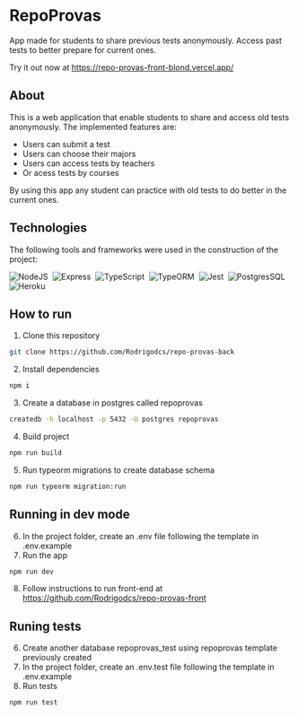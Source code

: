 # RepoProvas

App made for students to share previous tests anonymously. Access past tests to better prepare for current ones.

Try it out now at https://repo-provas-front-blond.vercel.app/


## About

This is a web application that enable students to share and access old tests anonymously. The implemented features are:

- Users can submit a test
- Users can choose their majors
- Users can access tests by teachers
- Or acess tests by courses

By using this app any student can practice with old tests to do better in the current ones.

## Technologies
The following tools and frameworks were used in the construction of the project:<br>

  ![NodeJS](https://img.shields.io/badge/Node.js-339933?style=for-the-badge&logo=nodedotjs&logoColor=white)&nbsp;
  ![Express](https://img.shields.io/badge/Express.js-000000?style=for-the-badge&logo=express&logoColor=white)&nbsp;
  ![TypeScript](https://img.shields.io/badge/TypeScript-007ACC?style=for-the-badge&logo=typescript&logoColor=white)&nbsp;
  ![TypeORM](https://img.shields.io/badge/TypeORM-e23323?style=for-the-badge)&nbsp;
  ![Jest](https://img.shields.io/badge/Jest-C21325?style=for-the-badge&logo=jest&logoColor=white)&nbsp;
  ![PostgresSQL](https://img.shields.io/badge/PostgreSQL-316192?style=for-the-badge&logo=postgresql&logoColor=white)&nbsp;
  ![Heroku](https://img.shields.io/badge/Heroku-430098?style=for-the-badge&logo=heroku&logoColor=white)&nbsp;
  
  ## How to run

1. Clone this repository
```bash
git clone https://github.com/Rodrigodcs/repo-provas-back
```
2. Install dependencies
```bash
npm i
```
3. Create a database in postgres called repoprovas
```bash
createdb -h localhost -p 5432 -U postgres repoprovas
```
4. Build project
```bash
npm run build
```
5. Run typeorm migrations to create database schema
```bash
npm run typeorm migration:run
```

## Running in dev mode
6. In the project folder, create an .env file following the template in .env.example
7. Run the app
```bash
npm run dev 
```
8. Follow instructions to run front-end at https://github.com/Rodrigodcs/repo-provas-front

## Runing tests
6. Create another database repoprovas_test using repoprovas template previously created
7. In the project folder, create an .env.test file following the template in .env.example
8. Run tests
```bash
npm run test
```



